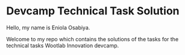 # Devcamp Technical Task Solution

Hello, my name is Eniola Osabiya.

Welcome to my repo which contains the solutions of the tasks for the technical tasks Wootlab Innovation devcamp. 

